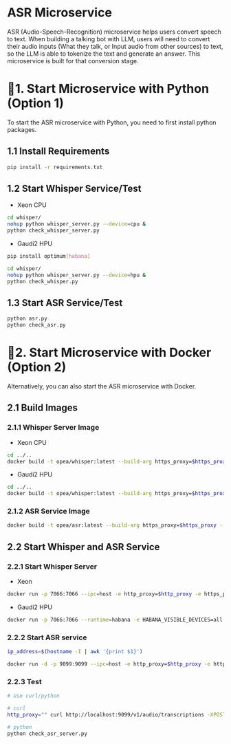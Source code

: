 # ASR Microservice

ASR (Audio-Speech-Recognition) microservice helps users convert speech to text. When building a talking bot with LLM, users will need to convert their audio inputs (What they talk, or Input audio from other sources) to text, so the LLM is able to tokenize the text and generate an answer. This microservice is built for that conversion stage.

# 🚀1. Start Microservice with Python (Option 1)

To start the ASR microservice with Python, you need to first install python packages.

## 1.1 Install Requirements

```bash
pip install -r requirements.txt
```

## 1.2 Start Whisper Service/Test

- Xeon CPU

```bash
cd whisper/
nohup python whisper_server.py --device=cpu &
python check_whisper_server.py
```

- Gaudi2 HPU

```bash
pip install optimum[habana]

cd whisper/
nohup python whisper_server.py --device=hpu &
python check_whisper.py
```

## 1.3 Start ASR Service/Test

```bash
python asr.py
python check_asr.py
```

# 🚀2. Start Microservice with Docker (Option 2)

Alternatively, you can also start the ASR microservice with Docker.

## 2.1 Build Images

### 2.1.1 Whisper Server Image

- Xeon CPU

```bash
cd ../..
docker build -t opea/whisper:latest --build-arg https_proxy=$https_proxy --build-arg http_proxy=$http_proxy -f comps/asr/whisper/Dockerfile .
```

- Gaudi2 HPU

```bash
cd ../..
docker build -t opea/whisper:latest --build-arg https_proxy=$https_proxy --build-arg http_proxy=$http_proxy -f comps/asr/whisper/Dockerfile_hpu .
```

### 2.1.2 ASR Service Image

```bash
docker build -t opea/asr:latest --build-arg https_proxy=$https_proxy --build-arg http_proxy=$http_proxy -f comps/asr/Dockerfile .
```

## 2.2 Start Whisper and ASR Service

### 2.2.1 Start Whisper Server

- Xeon

```bash
docker run -p 7066:7066 --ipc=host -e http_proxy=$http_proxy -e https_proxy=$https_proxy opea/whisper:latest
```

- Gaudi2 HPU

```bash
docker run -p 7066:7066 --runtime=habana -e HABANA_VISIBLE_DEVICES=all -e OMPI_MCA_btl_vader_single_copy_mechanism=none --cap-add=sys_nice --ipc=host -e http_proxy=$http_proxy -e https_proxy=$https_proxy opea/whisper:latest
```

### 2.2.2 Start ASR service

```bash
ip_address=$(hostname -I | awk '{print $1}')

docker run -d -p 9099:9099 --ipc=host -e http_proxy=$http_proxy -e https_proxy=$https_proxy -e ASR_ENDPOINT=http://$ip_address:7066 opea/asr:latest
```

### 2.2.3 Test

```bash
# Use curl/python

# curl
http_proxy="" curl http://localhost:9099/v1/audio/transcriptions -XPOST -d '{"byte_str": "UklGRigAAABXQVZFZm10IBIAAAABAAEARKwAAIhYAQACABAAAABkYXRhAgAAAAEA"}' -H 'Content-Type: application/json'

# python
python check_asr_server.py
```
